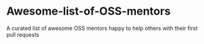 # Awesome-list-of-OSS-mentors
A curated list of awesome OSS mentors happy to help others with their first pull requests
